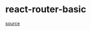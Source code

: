 # react-router-basic

[source](https://medium.com/@dabit3/beginner-s-guide-to-react-router-53094349669#.eilbu7ccp)